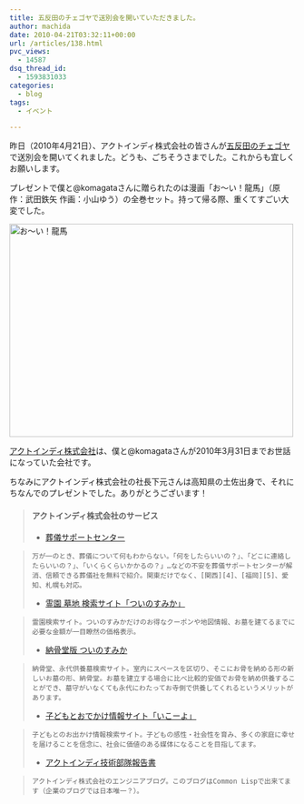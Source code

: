 ```yaml
---
title: 五反田のチェゴヤで送別会を開いていただきました。
author: machida
date: 2010-04-21T03:32:11+00:00
url: /articles/138.html
pvc_views:
  - 14587
dsq_thread_id:
  - 1593831033
categories:
  - blog
tags:
  - イベント

---
```

昨日（2010年4月21日）、アクトインディ株式会社の皆さんが[五反田のチェゴヤ][1]で送別会を開いてくれました。どうも、ごちそうさまでした。これからも宜しくお願いします。

プレゼントで僕と@komagataさんに贈られたのは漫画「お～い！龍馬」（原作：武田鉄矢 作画：小山ゆう）の全巻セット。持って帰る際、重くてすごい大変でした。

<p class="center">
  <a href="http://www.flickr.com/photos/fjord_llc/4537856843/" title="お～い！龍馬 by 町田 哲平（teppei machida）, on Flickr"><img src="http://farm5.static.flickr.com/4065/4537856843_0c04c20fd7.jpg" width="500" height="375" alt="お～い！龍馬" /></a>
</p>

[アクトインディ株式会社][2]は、僕と@komagataさんが2010年3月31日までお世話になっていた会社です。

ちなみにアクトインディ株式会社の社長下元さんは高知県の土佐出身で、それにちなんでのプレゼントでした。ありがとうございます！

> #### アクトインディ株式会社のサービス
>
>   * [葬儀サポートセンター][3]

>     万が一のとき、葬儀について何もわからない。「何をしたらいいの？」、「どこに連絡したらいいの？」、「いくらくらいかかるの？」…などの不安を葬儀サポートセンターが解消、信頼できる葬儀社を無料で紹介。関東だけでなく、[関西][4]、[福岡][5]、愛知、札幌も対応。
>   * [霊園 墓地 検索サイト「ついのすみか」][6]

>     霊園検索サイト。ついのすみかだけのお得なクーポンや地図情報、お墓を建てるまでに必要な金額が一目瞭然の価格表示。
>   * [納骨堂版 ついのすみか][7]

>     納骨堂、永代供養墓検索サイト。室内にスペースを区切り、そこにお骨を納める形の新しいお墓の形、納骨堂。お墓を建立する場合に比べ比較的安価でお骨を納め供養することができ、墓守がいなくても永代にわたってお寺側で供養してくれるというメリットがあります。
>   * [子どもとおでかけ情報サイト「いこーよ」][8]

>     子どもとのお出かけ情報検索サイト。子どもの感性・社会性を育み、多くの家庭に幸せを届けることを信念に、社会に価値のある媒体になることを目指してます。
>   * [アクトインディ技術部隊報告書][9]

>     アクトインディ株式会社のエンジニアブログ。このブログはCommon Lispで出来てます（企業のブログでは日本唯一？）。

 [1]: http://www.chegoya.com/shop/nishigotanda.html
 [2]: http://www.actindi.com/
 [3]: http://www.sougi-support.net/
 [4]: http://www.sougi-west.net/
 [5]: http://www.sougi-kyushu.net/
 [6]: http://www.tsuino-sumika.com/
 [7]: http://noukotsu.net/
 [8]: http://iko-yo.net/
 [9]: http://tech.actindi.net/
